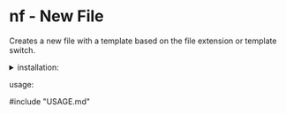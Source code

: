 # nf - New File

Creates a new file with a template based on the file extension or template switch.



<details>
<summary>installation:</summary>
<br/>
user only

```
curl -s https://raw.githubusercontent.com/evantaur/nf/main/nf > ~/.local/bin/nf && \
chmod +x ~/.local/bin/nf
```


global
```
sudo sh -c 'curl -L https://raw.githubusercontent.com/evantaur/nf/main/nf \
> /usr/local/bin/nf && chmod +x /usr/local/bin/nf'
```
</details>


usage:

#include "USAGE.md"
